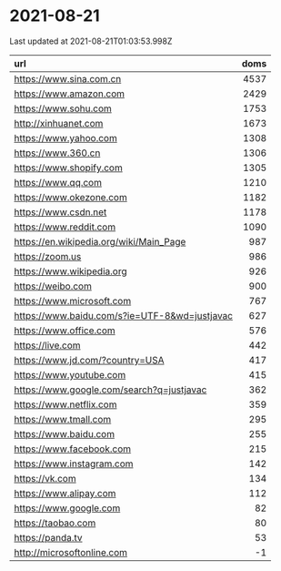 # 2021-08-21

<!-- BEGIN -->
Last updated at 2021-08-21T01:03:53.998Z

url | doms
:- | -:
https://www.sina.com.cn | 4537
https://www.amazon.com | 2429
https://www.sohu.com | 1753
http://xinhuanet.com | 1673
https://www.yahoo.com | 1308
https://www.360.cn | 1306
https://www.shopify.com | 1305
https://www.qq.com | 1210
https://www.okezone.com | 1182
https://www.csdn.net | 1178
https://www.reddit.com | 1090
https://en.wikipedia.org/wiki/Main_Page | 987
https://zoom.us | 986
https://www.wikipedia.org | 926
https://weibo.com | 900
https://www.microsoft.com | 767
https://www.baidu.com/s?ie=UTF-8&wd=justjavac | 627
https://www.office.com | 576
https://live.com | 442
https://www.jd.com/?country=USA | 417
https://www.youtube.com | 415
https://www.google.com/search?q=justjavac | 362
https://www.netflix.com | 359
https://www.tmall.com | 295
https://www.baidu.com | 255
https://www.facebook.com | 215
https://www.instagram.com | 142
https://vk.com | 134
https://www.alipay.com | 112
https://www.google.com | 82
https://taobao.com | 80
https://panda.tv | 53
http://microsoftonline.com | -1
<!-- END -->
